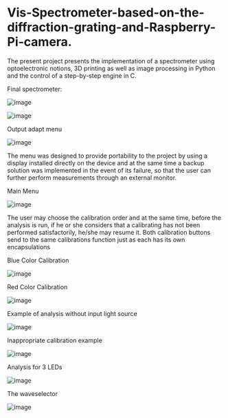 # Vis-Spectrometer-based-on-the-diffraction-grating-and-Raspberry-Pi-camera.
The present project presents the implementation of a spectrometer using optoelectronic notions, 3D printing as well as image processing in Python and the control of a step-by-step engine in C.

Final spectrometer:

![image](https://github.com/calinsas23/Spectrometru-n-domeniul-vizibil/assets/103383246/cce1705d-d3d5-49bd-a2ae-76c9478fad0c)

![image](https://github.com/calinsas23/Spectrometru-n-domeniul-vizibil/assets/103383246/1875ad1d-749c-4677-bbe3-ce4179392ae2)

Output adapt menu

![image](https://github.com/calinsas23/Spectrometru-n-domeniul-vizibil/assets/103383246/c46e03ef-ef59-4bcf-970c-95682ecd6790)

  The menu was designed to provide portability to the project by using a display installed directly on the device and at the same time a backup solution was implemented in the event of its failure, so that the user can further perform measurements through an external monitor.

Main Menu

![image](https://github.com/calinsas23/Spectrometru-n-domeniul-vizibil/assets/103383246/5b51da33-041b-4d04-81ae-dbc24301986b)

  The user may choose the calibration order and at the same time, before the analysis is run, if he or she considers that a calibrating has not been performed satisfactorily, he/she may resume it. Both calibration buttons send to the same calibrations function just as each has its own encapsulations

Blue Color Calibration

  ![image](https://github.com/calinsas23/Spectrometru-n-domeniul-vizibil/assets/103383246/3508d51d-a0aa-42ac-973a-6b22514b9af6)

 Red Color Calibration

![image](https://github.com/calinsas23/Spectrometru-n-domeniul-vizibil/assets/103383246/5faf3287-d716-4682-8f16-02e41cf11abf)

 Example of analysis without input light source

 ![image](https://github.com/calinsas23/Spectrometru-n-domeniul-vizibil/assets/103383246/9ca84f5f-da3c-4784-9d00-cc465d504c30)

Inappropriate calibration example

![image](https://github.com/calinsas23/Spectrometru-n-domeniul-vizibil/assets/103383246/8dc0fc28-33d7-44e9-99ff-52a648a511a7)

Analysis for 3 LEDs

![image](https://github.com/calinsas23/Spectrometru-n-domeniul-vizibil/assets/103383246/def06404-d17f-45e9-a10f-ef534fa9d44a)

The waveselector

![image](https://github.com/calinsas23/Spectrometru-n-domeniul-vizibil/assets/103383246/ae952165-5f84-4c9c-8ae3-88987689559f)


